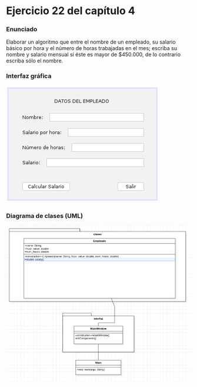 # Ejercicio 22 del capítulo 4

### Enunciado
Elaborar un algoritmo que entre el nombre de un empleado, su salario básico por hora y el número de horas trabajadas en el mes; escriba su nombre y salario mensual si éste es mayor de $450.000, de lo contrario escriba sólo el nombre.

### Interfaz gráfica
![Imagen de la interfaz gráfica](./gui.png)

### Diagrama de clases (UML)
![Imagen del diagrama de clases en UML](./DiagramaClases.png)
